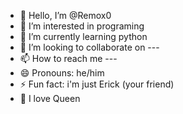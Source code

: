 - 👋 Hello, I’m @Remox0
- 👀 I’m interested in programing 
- 🌱 I’m currently learning python
- 💞️ I’m looking to collaborate on ---
- 📫 How to reach me ---
- 😄 Pronouns: he/him
- ⚡ Fun fact: i'm just Erick (your friend)
- 🎵 I love Queen
